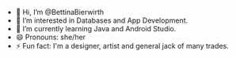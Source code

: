 - 👋 Hi, I’m @BettinaBierwirth
- 👀 I’m interested in Databases and App Development.
- 🌱 I’m currently learning Java and Android Studio.
- 😄 Pronouns: she/her
- ⚡ Fun fact: I'm a designer, artist and general jack of many trades.

<!---
BettinaBierwirth/BettinaBierwirth is a ✨ special ✨ repository because its `README.md` (this file) appears on your GitHub profile.
You can click the Preview link to take a look at your changes.
--->
